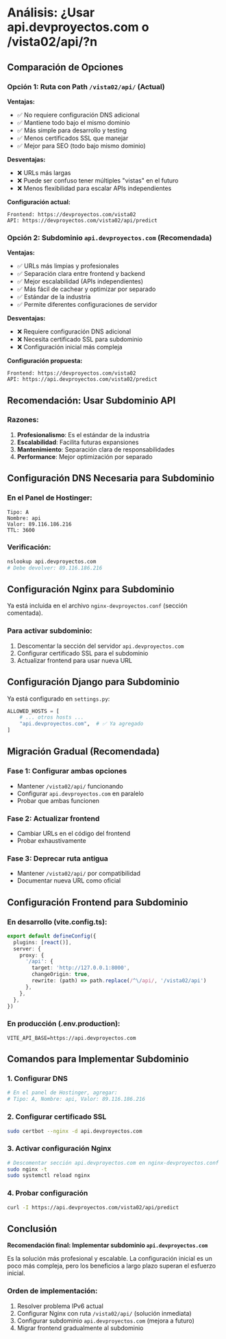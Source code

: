 # Análisis: ¿Usar api.devproyectos.com o /vista02/api/?n
## Comparación de Opciones

### Opción 1: Ruta con Path `/vista02/api/` (Actual)

**Ventajas:**
- ✅ No requiere configuración DNS adicional
- ✅ Mantiene todo bajo el mismo dominio
- ✅ Más simple para desarrollo y testing
- ✅ Menos certificados SSL que manejar
- ✅ Mejor para SEO (todo bajo mismo dominio)

**Desventajas:**
- ❌ URLs más largas
- ❌ Puede ser confuso tener múltiples "vistas" en el futuro
- ❌ Menos flexibilidad para escalar APIs independientes

**Configuración actual:**

```
Frontend: https://devproyectos.com/vista02
API: https://devproyectos.com/vista02/api/predict
```

### Opción 2: Subdominio `api.devproyectos.com` (Recomendada)

**Ventajas:**
- ✅ URLs más limpias y profesionales
- ✅ Separación clara entre frontend y backend
- ✅ Mejor escalabilidad (APIs independientes)
- ✅ Más fácil de cachear y optimizar por separado
- ✅ Estándar de la industria
- ✅ Permite diferentes configuraciones de servidor

**Desventajas:**
- ❌ Requiere configuración DNS adicional
- ❌ Necesita certificado SSL para subdominio
- ❌ Configuración inicial más compleja

**Configuración propuesta:**
```
Frontend: https://devproyectos.com/vista02
API: https://api.devproyectos.com/vista02/predict
```

## Recomendación: Usar Subdominio API

### Razones:
1. **Profesionalismo**: Es el estándar de la industria
2. **Escalabilidad**: Facilita futuras expansiones
3. **Mantenimiento**: Separación clara de responsabilidades
4. **Performance**: Mejor optimización por separado

## Configuración DNS Necesaria para Subdominio

### En el Panel de Hostinger:
```
Tipo: A
Nombre: api
Valor: 89.116.186.216
TTL: 3600
```

### Verificación:
```bash
nslookup api.devproyectos.com
# Debe devolver: 89.116.186.216
```

## Configuración Nginx para Subdominio

Ya está incluida en el archivo `nginx-devproyectos.conf` (sección comentada).

### Para activar subdominio:
1. Descomentar la sección del servidor `api.devproyectos.com`
2. Configurar certificado SSL para el subdominio
3. Actualizar frontend para usar nueva URL

## Configuración Django para Subdominio

Ya está configurado en `settings.py`:
```python
ALLOWED_HOSTS = [
    # ... otros hosts ...
    "api.devproyectos.com",  # ✅ Ya agregado
]
```

## Migración Gradual (Recomendada)

### Fase 1: Configurar ambas opciones
- Mantener `/vista02/api/` funcionando
- Configurar `api.devproyectos.com` en paralelo
- Probar que ambas funcionen

### Fase 2: Actualizar frontend
- Cambiar URLs en el código del frontend
- Probar exhaustivamente

### Fase 3: Deprecar ruta antigua
- Mantener `/vista02/api/` por compatibilidad
- Documentar nueva URL como oficial

## Configuración Frontend para Subdominio

### En desarrollo (vite.config.ts):
```typescript
export default defineConfig({
  plugins: [react()],
  server: {
    proxy: {
      '/api': {
        target: 'http://127.0.0.1:8000',
        changeOrigin: true,
        rewrite: (path) => path.replace(/^\/api/, '/vista02/api')
      },
    },
  },
})
```

### En producción (.env.production):
```
VITE_API_BASE=https://api.devproyectos.com
```

## Comandos para Implementar Subdominio

### 1. Configurar DNS
```bash
# En el panel de Hostinger, agregar:
# Tipo: A, Nombre: api, Valor: 89.116.186.216
```

### 2. Configurar certificado SSL
```bash
sudo certbot --nginx -d api.devproyectos.com
```

### 3. Activar configuración Nginx
```bash
# Descomentar sección api.devproyectos.com en nginx-devproyectos.conf
sudo nginx -t
sudo systemctl reload nginx
```

### 4. Probar configuración
```bash
curl -I https://api.devproyectos.com/vista02/api/predict
```

## Conclusión

**Recomendación final: Implementar subdominio `api.devproyectos.com`**

Es la solución más profesional y escalable. La configuración inicial es un poco más compleja, pero los beneficios a largo plazo superan el esfuerzo inicial.

### Orden de implementación:
1. Resolver problema IPv6 actual
2. Configurar Nginx con ruta `/vista02/api/` (solución inmediata)
3. Configurar subdominio `api.devproyectos.com` (mejora a futuro)
4. Migrar frontend gradualmente al subdominio

